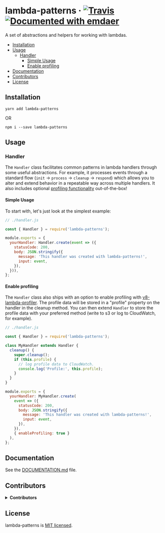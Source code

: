 <!--
  This file was generated by emdaer

  Its template can be found at .emdaer/README.emdaer.md
-->

# lambda-patterns · [![Travis](https://img.shields.io/travis/chasingmaxwell/lambda-patterns.svg?branch=master?style=plastic)](https://travis-ci.org/chasingmaxwell/lambda-patterns) [![Documented with emdaer](https://img.shields.io/badge/📓-documented%20with%20emdaer-F06632.svg?style=flat-square)](https://github.com/emdaer/emdaer)

A set of abstractions and helpers for working with lambdas.

<!-- toc -->

- [Installation](#installation)
- [Usage](#usage)
  * [Handler](#handler)
    + [Simple Usage](#simple-usage)
    + [Enable profiling](#enable-profiling)
- [Documentation](#documentation)
- [Contributors](#contributors)
- [License](#license)

<!-- tocstop -->

## Installation

`yarn add lambda-patterns`

 OR

`npm i --save lambda-patterns`

## Usage

### Handler

The `Handler` class facilitates common patterns in lambda handlers through some useful abstractions. For example, it processes events through a standard flow (`init` -> `process` -> `cleanup` -> `respond`) which allows you to alter and extend behavior in a repeatable way across multiple handlers. It also includes optional [profiling functionality](#enable-profiling) out-of-the-box!

#### Simple Usage

To start with, let's just look at the simplest example:

```javascript
// ./handler.js

const { Handler } = require('lambda-patterns');

module.exports = {
  yourHandler: Handler.create(event => ({
    statusCode: 200,
    body: JSON.stringify({
      message: 'This handler was created with lambda-patterns!',
      input: event,
    }),
  })),
};
```

#### Enable profiling

The `Handler` class also ships with an option to enable profiling with [v8-lambda-profiler](https://github.com/iopipe/v8-profiler-lambda). The profile data will be stored in a "profile" property on the handler in the cleanup method. You can then extend `Handler` to store the profile data with your preferred method (write to s3 or log to CloudWatch, for example).

```javascript
// ./handler.js

const { Handler } = require('lambda-patterns');

class MyHandler extends Handler {
  cleanup() {
    super.cleanup();
    if (this.profile) {
      // log profile data to CloudWatch.
      console.log('Profile:', this.profile);
    }
  }
}

module.exports = {
  yourHandler: MyHandler.create(
    event => ({
      statusCode: 200,
      body: JSON.stringify({
        message: 'This handler was created with lambda-patterns!',
        input: event,
      }),
    }),
    { enableProfiling: true }
  ),
};
```

## Documentation

See the [DOCUMENTATION.md](./DOCUMENTATION.md) file.

## Contributors

<details>
<summary><strong>Contributors</strong></summary><br />
<a title="Senior Engineer at @fourkitchens." href="https://github.com/chasingmaxwell">
  <img align="left" src="https://avatars0.githubusercontent.com/u/3128659?s=24" />
</a>
<strong>Peter Sieg</strong>
<br /><br />
</details>

## License

lambda-patterns is [MIT licensed](./LICENSE).


